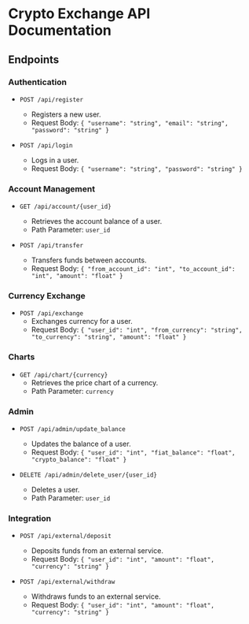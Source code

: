 # Crypto Exchange API Documentation

## Endpoints

### Authentication

- `POST /api/register`
  - Registers a new user.
  - Request Body: `{ "username": "string", "email": "string", "password": "string" }`

- `POST /api/login`
  - Logs in a user.
  - Request Body: `{ "username": "string", "password": "string" }`

### Account Management

- `GET /api/account/{user_id}`
  - Retrieves the account balance of a user.
  - Path Parameter: `user_id`

- `POST /api/transfer`
  - Transfers funds between accounts.
  - Request Body: `{ "from_account_id": "int", "to_account_id": "int", "amount": "float" }`

### Currency Exchange

- `POST /api/exchange`
  - Exchanges currency for a user.
  - Request Body: `{ "user_id": "int", "from_currency": "string", "to_currency": "string", "amount": "float" }`

### Charts

- `GET /api/chart/{currency}`
  - Retrieves the price chart of a currency.
  - Path Parameter: `currency`

### Admin

- `POST /api/admin/update_balance`
  - Updates the balance of a user.
  - Request Body: `{ "user_id": "int", "fiat_balance": "float", "crypto_balance": "float" }`

- `DELETE /api/admin/delete_user/{user_id}`
  - Deletes a user.
  - Path Parameter: `user_id`

### Integration

- `POST /api/external/deposit`
  - Deposits funds from an external service.
  - Request Body: `{ "user_id": "int", "amount": "float", "currency": "string" }`

- `POST /api/external/withdraw`
  - Withdraws funds to an external service.
  - Request Body: `{ "user_id": "int", "amount": "float", "currency": "string" }`